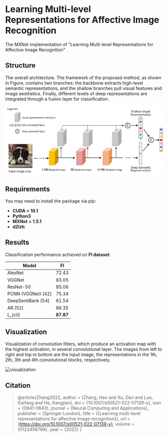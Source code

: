 # Learning Multi-level Representations for Affective Image Recognition


The MXNet implementation of "Learning Multi-level Representations for Affective Image Recognition"

## Structure


The overall architecture. The framework of the proposed method, as shown in Figure, contains two branches: the backbone  extracts high-level semantic representations, and the shallow branches pull visual features and image aesthetics. Finally, different levels of deep representations are integrated through a fusion layer for classification.

![structure](imgs/structure.png)



## Requirements

You may need to install the package via pip:

* **CUDA = 10.1**
* **Python3**
* **MXNet = 1.5.1**
* **d2lzh**



## Results

Classification performance achieved on **FI dataset**.


| Model              |    FI     |
| ------------------ | :-------: |
| AlexNet            |   72.43   |
| VGGNet             |   83.05   |
| ResNet-50          |   85.06   |
| PCNN (VGGNet) [42] |   75.34   |
| DeepSentiBank [54] |   61.54   |
| AR [52]            |   86.35   |
| L_{cil}            | **87.87** |

## Visualization

Visualization of convolution filters, which produce an activation map with the highest activation, in several convolutional layer. The images from left to right and top to bottom are the input image, the representations in the 1th, 2th, 3th and 4th convolutional blocks, respectively.

![visualization](imgs/visualization.png)



## Citation

> @article{Zhang2022,
      author = {Zhang, Hao and Xu, Dan and Luo, Gaifang and He, Kangjian},
      doi = {10.1007/s00521-022-07139-y},
      issn = {0941-0643},
      journal = {Neural Computing and Applications},
      publisher = {Springer London},
      title = {{Learning multi-level representations for affective image recognition}},
      url = {https://doi.org/10.1007/s00521-022-07139-y},
      volume = {0123456789},
      year = {2022}
  }


